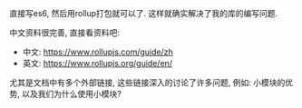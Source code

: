 直接写es6, 然后用rollup打包就可以了.  这样就确实解决了我的库的编写问题.

中文资料很完善, 直接看资料吧:

- 中文: https://www.rollupjs.com/guide/zh
- 英文: https://www.rollupjs.org/guide/en/

尤其是文档中有多个外部链接, 这些链接深入的讨论了许多问题, 例如: 小模块的优势, 以及我们为什么使用小模块?